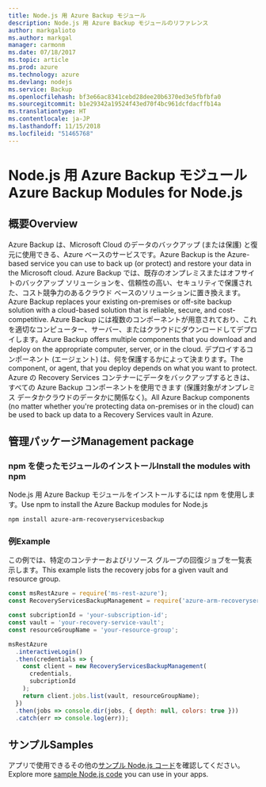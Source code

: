 ```yaml
---
title: Node.js 用 Azure Backup モジュール
description: Node.js 用 Azure Backup モジュールのリファレンス
author: markgalioto
ms.author: markgal
manager: carmonm
ms.date: 07/18/2017
ms.topic: article
ms.prod: azure
ms.technology: azure
ms.devlang: nodejs
ms.service: Backup
ms.openlocfilehash: bf3e66ac8341cebd28dee20b6370ed3e5fbfbfa0
ms.sourcegitcommit: b1e29342a19524f43ed70f4bc961dcfdacffb14a
ms.translationtype: HT
ms.contentlocale: ja-JP
ms.lasthandoff: 11/15/2018
ms.locfileid: "51465768"
---
```

# <a name="azure-backup-modules-for-nodejs"></a><span data-ttu-id="9ec63-103">Node.js 用 Azure Backup モジュール</span><span class="sxs-lookup"><span data-stu-id="9ec63-103">Azure Backup Modules for Node.js</span></span>

## <a name="overview"></a><span data-ttu-id="9ec63-104">概要</span><span class="sxs-lookup"><span data-stu-id="9ec63-104">Overview</span></span>

<span data-ttu-id="9ec63-105">Azure Backup は、Microsoft Cloud のデータのバックアップ (または保護) と復元に使用できる、Azure ベースのサービスです。</span><span class="sxs-lookup"><span data-stu-id="9ec63-105">Azure Backup is the Azure-based service you can use to back up (or protect) and restore your data in the Microsoft cloud.</span></span> <span data-ttu-id="9ec63-106">Azure Backup では、既存のオンプレミスまたはオフサイトのバックアップ ソリューションを、信頼性の高い、セキュリティで保護された、コスト競争力のあるクラウド ベースのソリューションに置き換えます。</span><span class="sxs-lookup"><span data-stu-id="9ec63-106">Azure Backup replaces your existing on-premises or off-site backup solution with a cloud-based solution that is reliable, secure, and cost-competitive.</span></span> <span data-ttu-id="9ec63-107">Azure Backup には複数のコンポーネントが用意されており、これを適切なコンピューター、サーバー、またはクラウドにダウンロードしてデプロイします。</span><span class="sxs-lookup"><span data-stu-id="9ec63-107">Azure Backup offers multiple components that you download and deploy on the appropriate computer, server, or in the cloud.</span></span> <span data-ttu-id="9ec63-108">デプロイするコンポーネント (エージェント) は、何を保護するかによって決まります。</span><span class="sxs-lookup"><span data-stu-id="9ec63-108">The component, or agent, that you deploy depends on what you want to protect.</span></span> <span data-ttu-id="9ec63-109">Azure の Recovery Services コンテナーにデータをバックアップするときは、すべての Azure Backup コンポーネントを使用できます (保護対象がオンプレミス データかクラウドのデータかに関係なく)。</span><span class="sxs-lookup"><span data-stu-id="9ec63-109">All Azure Backup components (no matter whether you're protecting data on-premises or in the cloud) can be used to back up data to a Recovery Services vault in Azure.</span></span> 

## <a name="management-package"></a><span data-ttu-id="9ec63-110">管理パッケージ</span><span class="sxs-lookup"><span data-stu-id="9ec63-110">Management package</span></span>

### <a name="install-the-modules-with-npm"></a><span data-ttu-id="9ec63-111">npm を使ったモジュールのインストール</span><span class="sxs-lookup"><span data-stu-id="9ec63-111">Install the modules with npm</span></span>

<span data-ttu-id="9ec63-112">Node.js 用 Azure Backup モジュールをインストールするには npm を使用します。</span><span class="sxs-lookup"><span data-stu-id="9ec63-112">Use npm to install the Azure Backup modules for Node.js</span></span>

```bash
npm install azure-arm-recoveryservicesbackup
```

### <a name="example"></a><span data-ttu-id="9ec63-113">例</span><span class="sxs-lookup"><span data-stu-id="9ec63-113">Example</span></span>

<span data-ttu-id="9ec63-114">この例では、特定のコンテナーおよびリソース グループの回復ジョブを一覧表示します。</span><span class="sxs-lookup"><span data-stu-id="9ec63-114">This example lists the recovery jobs for a given vault and resource group.</span></span>

```javascript
const msRestAzure = require('ms-rest-azure');
const RecoveryServicesBackupManagement = require('azure-arm-recoveryservicesbackup');

const subcriptionId = 'your-subscription-id';
const vault = 'your-recovery-service-vault';
const resourceGroupName = 'your-resource-group';

msRestAzure
  .interactiveLogin()
  .then(credentials => {
    const client = new RecoveryServicesBackupManagement(
      credentials,
      subcriptionId
    );
    return client.jobs.list(vault, resourceGroupName);
  })
  .then(jobs => console.dir(jobs, { depth: null, colors: true }))
  .catch(err => console.log(err));
```

## <a name="samples"></a><span data-ttu-id="9ec63-115">サンプル</span><span class="sxs-lookup"><span data-stu-id="9ec63-115">Samples</span></span>

<span data-ttu-id="9ec63-116">アプリで使用できるその他の[サンプル Node.js コード](https://azure.microsoft.com/resources/samples/?platform=nodejs)を確認してください。</span><span class="sxs-lookup"><span data-stu-id="9ec63-116">Explore more [sample Node.js code](https://azure.microsoft.com/resources/samples/?platform=nodejs) you can use in your apps.</span></span>
